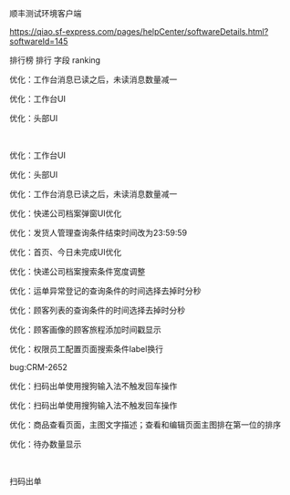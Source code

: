 顺丰测试环境客户端

https://qiao.sf-express.com/pages/helpCenter/softwareDetails.html?softwareId=145



排行榜  排行 字段  ranking



优化：工作台消息已读之后，未读消息数量减一

优化：工作台UI

优化：头部UI

​                     

优化：工作台UI

优化：头部UI

优化：工作台消息已读之后，未读消息数量减一

优化：快递公司档案弹窗UI优化

优化：发货人管理查询条件结束时间改为23:59:59

优化：首页、今日未完成UI优化

优化：快递公司档案搜索条件宽度调整

优化：运单异常登记的查询条件的时间选择去掉时分秒

优化：顾客列表的查询条件的时间选择去掉时分秒

优化：顾客画像的顾客旅程添加时间戳显示

优化：权限员工配置页面搜索条件label换行

bug:CRM-2652

优化：扫码出单使用搜狗输入法不触发回车操作

优化：扫码出单使用搜狗输入法不触发回车操作

优化：商品查看页面，主图文字描述；查看和编辑页面主图排在第一位的排序

优化：待办数量显示

​                                              





扫码出单